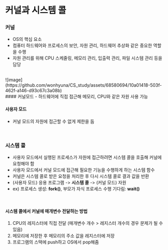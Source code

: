 # 커널과 시스템 콜
### 커널
- OS의 핵심 요소
- 컴퓨터 하드웨어와 프로세스의 보안, 자원 관리, 하드웨어 추상화 같은 중요한 역할을 수행
- 자원 관리를 위해 CPU 스케줄링, 메모리 관리, 입출력 관리, 파일 시스템 관리 등을 담당
<br>
![image](https://github.com/wonhyuna/CS_study/assets/68580694/10a01418-503f-462f-a146-d93c67c3a08b)
<br>
#### 커널모드
- 하드웨어에 직접 접근해 메모리, CPU와 같은 자원 사용 가능

#### 사용자 모드
- 커널 모드의 자원에 접근할 수 없게 제한을 둠
<br>

### 시스템 콜
- 사용자 모드에서 실행된 프로세스가 자원에 접근하려면 시스템 콜을 호출해 커널에 요청해야 함
- 사용자 모드에서 커널 모드에 접근해 필요한 기능을 수행하게 하는 시스템 함수
- 커널은 시스템 콜로 받은 요청을 처리한 후 다시 시스템 콜로 결과 값을 반환
- (사용자 모드) 응용 프로그램 -> **시스템 콜** -> (커널 모드) 자원
- ex) 프로세스 생성: **fork()**, 부모가 자식 프로세스 수행 기다림: **wait()**
<br>

#### 시스템 콜에서 커널에 매개변수 전달하는 방법
1. CPU의 레지스터에 직접 전달 (매개변수 개수 > 레지스터 개수의 경우 문제가 될 수 있음)
2. 메모리에 저장한 후 메모리의 주소 값을 레지스터에 저장
3. 프로그램의 스택에 push하고 OS에서 pop해줌
